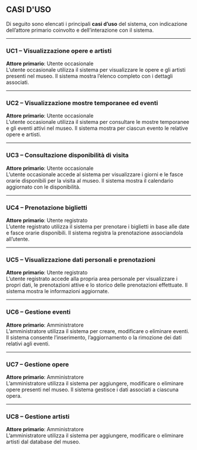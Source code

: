 ## CASI D'USO

Di seguito sono elencati i principali **casi d’uso** del sistema, con indicazione dell’attore primario coinvolto e dell’interazione con il sistema.

---

### UC1 – **Visualizzazione opere e artisti**  
**Attore primario**: Utente occasionale  
L’utente occasionale utilizza il sistema per visualizzare le opere e gli artisti presenti nel museo. Il sistema mostra l’elenco completo con i dettagli associati.

---

### UC2 – **Visualizzazione mostre temporanee ed eventi**  
**Attore primario**: Utente occasionale  
L’utente occasionale utilizza il sistema per consultare le mostre temporanee e gli eventi attivi nel museo. Il sistema mostra per ciascun evento le relative opere e artisti.

---

### UC3 – **Consultazione disponibilità di visita**  
**Attore primario**: Utente occasionale  
L’utente occasionale accede al sistema per visualizzare i giorni e le fasce orarie disponibili per la visita al museo. Il sistema mostra il calendario aggiornato con le disponibilità.

---

### UC4 – **Prenotazione biglietti**  
**Attore primario**: Utente registrato  
L’utente registrato utilizza il sistema per prenotare i biglietti in base alle date e fasce orarie disponibili. Il sistema registra la prenotazione associandola all’utente.

---

### UC5 – **Visualizzazione dati personali e prenotazioni**  
**Attore primario**: Utente registrato  
L’utente registrato accede alla propria area personale per visualizzare i propri dati, le prenotazioni attive e lo storico delle prenotazioni effettuate. Il sistema mostra le informazioni aggiornate.

---

### UC6 – **Gestione eventi**  
**Attore primario**: Amministratore  
L’amministratore utilizza il sistema per creare, modificare o eliminare eventi. Il sistema consente l’inserimento, l’aggiornamento o la rimozione dei dati relativi agli eventi.

---

### UC7 – **Gestione opere**  
**Attore primario**: Amministratore  
L’amministratore utilizza il sistema per aggiungere, modificare o eliminare opere presenti nel museo. Il sistema gestisce i dati associati a ciascuna opera.

---

### UC8 – **Gestione artisti**  
**Attore primario**: Amministratore  
L’amministratore utilizza il sistema per aggiungere, modificare o eliminare artisti dal database del museo.
